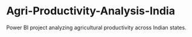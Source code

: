 # Agri-Productivity-Analysis-India
Power BI project analyzing agricultural productivity across Indian states.
